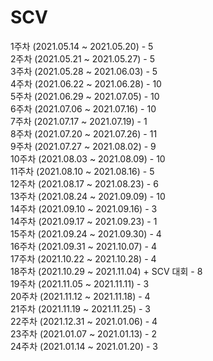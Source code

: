 # SCV
1주차 (2021.05.14 ~ 2021.05.20) - 5 \
2주차 (2021.05.21 ~ 2021.05.27) - 5 \
3주차 (2021.05.28 ~ 2021.06.03) - 5 \
4주차 (2021.06.22 ~ 2021.06.28) - 10 \
5주차 (2021.06.29 ~ 2021.07.05) - 10 \
6주차 (2021.07.06 ~ 2021.07.16) - 10 \
7주차 (2021.07.17 ~ 2021.07.19) - 1 \
8주차 (2021.07.20 ~ 2021.07.26) - 11 \
9주차 (2021.07.27 ~ 2021.08.02) - 9 \
10주차 (2021.08.03 ~ 2021.08.09) - 10 \
11주차 (2021.08.10 ~ 2021.08.16) - 5 \
12주차 (2021.08.17 ~ 2021.08.23) - 6 \
13주차 (2021.08.24 ~ 2021.09.09) - 10 \
14주차 (2021.09.10 ~ 2021.09.16) - 3 \
14주차 (2021.09.17 ~ 2021.09.23) - 1 \
15주차 (2021.09.24 ~ 2021.09.30) - 4 \
16주차 (2021.09.31 ~ 2021.10.07) - 4 \
17주차 (2021.10.22 ~ 2021.10.28) - 4 \
18주차 (2021.10.29 ~ 2021.11.04) + SCV 대회 - 8 \
19주차 (2021.11.05 ~ 2021.11.11) - 3 \
20주차 (2021.11.12 ~ 2021.11.18) - 4 \
21주차 (2021.11.19 ~ 2021.11.25) - 3 \
22주차 (2021.12.31 ~ 2021.01.06) - 4 \
23주차 (2021.01.07 ~ 2021.01.13) - 2 \
24주차 (2021.01.14 ~ 2021.01.20) - 3
